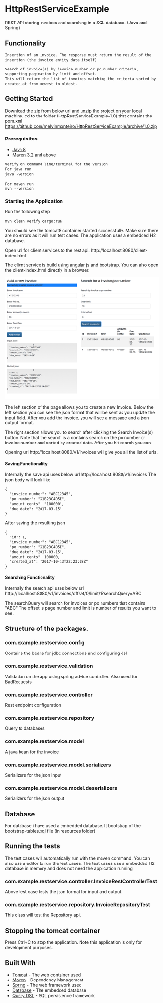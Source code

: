 # HttpRestServiceExample

REST API storing invoices and searching in a SQL database. (Java and Spring)

## Functionality
```
Insertion of an invoice. The response must return the result of the insertion (the invoice entity data itself)
```

```
Search of invoice(s) by invoice_number or po_number criteria, supporting pagination by limit and offset. 
This will return the list of invoices matching the criteria sorted by created_at from newest to oldest.
```

## Getting Started

Download the zip from below url and unzip the project on your local machine.
cd to the folder (HttpRestServiceExample-1.0) that contains the pom.xml
https://github.com/melvinmonteiro/HttpRestServiceExample/archive/1.0.zip

### Prerequisites
* [Java 8](http://www.oracle.com/technetwork/java/javase/downloads/jre8-downloads-2133155.html)
* [Maven 3.2](https://maven.apache.org/download.cgi) and above

```
Verify on command line/terminal for the version
For java run 
java -version

For maven run
mvn --version
```

### Starting the Application

Run the following step
```
mvn clean verify cargo:run
```
You should see the tomcat8 container started successfully.
Make sure there are no errors as it will run test cases. The application uses a embedded H2 database. 

Open url for client services to the rest api.
http://localhost:8080/client-index.html

The client service is build using angular js and bootstrap.
You can also open the client-index.html directly in a browser.

![Client UI](/screenshot.jpg?raw=true "Client UI")

The left section of the page allows you to create a new Invoice. Below the left section you can see the json format that will be sent as you update the input field. After you add the invoice, you will see a message and a json output format.

The right section allows you to search after clicking the Search Invoice(s) button. Note that the search is a contains search on the po number or invoice number and sorted by created date. After you hit search you can   

Opening url http://localhost:8080/v1/invoices will give you all the list of urls.

#### Saving Functionality
Internally the save api uses below url http://localhost:8080/v1/invoices
The json body will look like
```
{
  "invoice_number": "ABC12345",
  "po_number": "X1B23C4D5E",
  "amount_cents": "100000",
  "due_date": "2017-03-15"
}
```
After saving the resulting json

```
{
  "id": 1,
  "invoice_number": "ABC12345",
  "po_number": "X1B23C4D5E",
  "due_date": "2017-03-15",
  "amount_cents": 100000,
  "created_at": "2017-10-13T22:23:08Z"
}
```

#### Searching Functionality
Internally the search api uses below url http://localhost:8080/v1/invoices/offset/0/limit/1?searchQuery=ABC

The searchQuery will search for invoices or po numbers that contains "ABC"
The offset is page number and limit is number of results you want to see.

## Structure of the packages.

### com.example.restservice.config
Contains the beans for jdbc connections and configuring dsl

### com.example.restservice.validation
Validation on the app using spring advice controller. Also used for BadRequests

### com.example.restservice.controller
Rest endpoint configuration

### com.example.restservice.repository
Query to databases 

### com.example.restservice.model
A java bean for the invoice 

### com.example.restservice.model.serializers
Serializers for the json input

### com.example.restservice.model.deserializers
Serializers for the json output

## Database
For database i have used a embedded database. It bootstrap of the bootstrap-tables.sql file (in resources folder)

## Running the tests

The test cases will automatically run with the maven command.
You can also use a editor to run the test cases. The test cases use a embedded H2 database in memory and does not need the application running

### com.example.restservice.controller.InvoiceRestControllerTest
Above test case tests the json format for input and output.

### com.example.restservice.repository.InvoiceRepositoryTest
This class will test the Repository api.

## Stopping the tomcat container
Press Ctrl+C to stop the application. Note this application is only for development purposes.

## Built With

* [Tomcat](https://tomcat.apache.org) - The web container used
* [Maven](https://maven.apache.org/) - Dependency Management
* [Spring](https://projects.spring.io/spring-framework/)  - The web framework used
* [Database](http://www.h2database.com/html/main.html) - The embedded database
* [Query DSL](http://www.querydsl.com/) - SQL persistence framework
